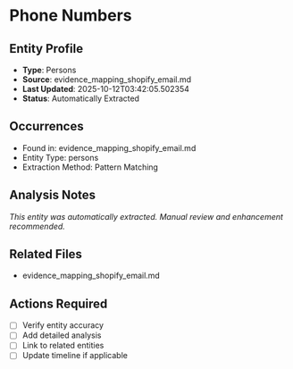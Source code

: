 # Phone Numbers

## Entity Profile
- **Type**: Persons
- **Source**: evidence_mapping_shopify_email.md
- **Last Updated**: 2025-10-12T03:42:05.502354
- **Status**: Automatically Extracted

## Occurrences
- Found in: evidence_mapping_shopify_email.md
- Entity Type: persons
- Extraction Method: Pattern Matching

## Analysis Notes
*This entity was automatically extracted. Manual review and enhancement recommended.*

## Related Files
- evidence_mapping_shopify_email.md

## Actions Required
- [ ] Verify entity accuracy
- [ ] Add detailed analysis
- [ ] Link to related entities
- [ ] Update timeline if applicable
